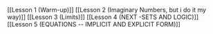 [[Lesson 1 (Warm-up)]]
[[Lesson 2 (Imaginary Numbers, but i do it my way)]]
[[Lesson 3 (Limits)]]
[[Lesson 4 (NEXT -SETS AND LOGIC)]]
[[Lesson 5 (EQUATIONS -- IMPLICIT AND EXPLICIT FORM)]]